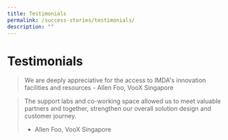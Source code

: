 ```yaml
---
title: Testimonials
permalink: /success-stories/testimonials/
description: ""
---
```

# Testimonials



<blockquote>
We are deeply appreciative for the access to IMDA's innovation facilities and resources
- Allen Foo, VooX Singapore
</blockquote>

> The support labs and co-working space allowed us to meet valuable partners and together, strengthen our overall solution design and customer journey.
>- Allen Foo, VooX Singapore